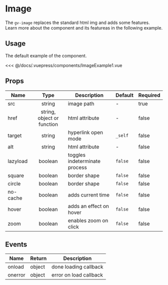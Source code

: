 # Image

The `gv-image` replaces the standard html img and adds some features. Learn more about the component and its featureas in the following example.

## Usage

The default example of the component.

<image-example-1 />

<<< @/docs/.vuepress/components/ImageExample1.vue

## Props

| Name     |            Type            | Description                   | Default | Required |
| -------- | :------------------------: | ----------------------------- | ------- | -------- |
| src      |           string           | image path                    | -       | true     |
| href     | string, object or function | html attribute                | -       | false    |
| target   |           string           | hyperlink open mode           | `_self` | false    |
| alt      |           string           | html attribute                | -       | false    |
| lazyload |          boolean           | toggles indeterminate process | `false` | false    |
| square   |          boolean           | border shape                  | `false` | false    |
| circle   |          boolean           | border shape                  | `false` | false    |
| no-cache |          boolean           | adds current time             | `false` | false    |
| hover    |          boolean           | adds an effect on hover       | `false` | false    |
| zoom     |          boolean           | enables zoom on click         | `false` | false    |

## Events

| Name    | Return | Description            |
| ------- | ------ | ---------------------- |
| onload  | object | done loading callback  |
| onerror | object | error on load callback |
